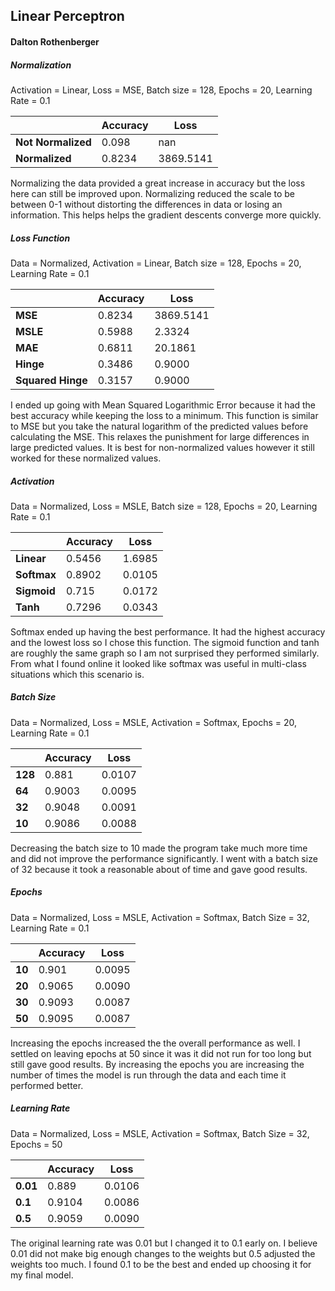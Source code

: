 ## Linear Perceptron

#### Dalton Rothenberger



##### Normalization 

Activation = Linear, Loss = MSE, Batch size = 128, Epochs = 20, Learning Rate = 0.1

|                    | **Accuracy** | **Loss**  |
| ------------------ | ------------ | --------- |
| **Not Normalized** | 0.098        | nan       |
| **Normalized**     | 0.8234       | 3869.5141 |

Normalizing the data provided a great increase in accuracy but the loss here can still be improved upon. Normalizing reduced the scale to be between 0-1 without distorting the differences in data or losing an information. This helps helps the gradient descents converge more quickly.

##### Loss Function

Data = Normalized, Activation = Linear, Batch size = 128, Epochs = 20, Learning Rate = 0.1

|                   | Accuracy | Loss      |
| ----------------- | -------- | --------- |
| **MSE**           | 0.8234   | 3869.5141 |
| **MSLE**          | 0.5988   | 2.3324    |
| **MAE**           | 0.6811   | 20.1861   |
| **Hinge**         | 0.3486   | 0.9000    |
| **Squared Hinge** | 0.3157   | 0.9000    |

I ended up going with Mean Squared Logarithmic Error because it had the best accuracy while keeping the loss to a minimum. This function is similar to MSE but you take the natural logarithm of the predicted values before calculating the MSE. This relaxes the punishment for large differences in large predicted values. It is best for non-normalized values however it still worked for these normalized values.

##### Activation

Data = Normalized, Loss = MSLE, Batch size = 128, Epochs = 20, Learning Rate = 0.1

|             | **Accuracy** | **Loss** |
| ----------- | ------------ | -------- |
| **Linear**  | 0.5456       | 1.6985   |
| **Softmax** | 0.8902       | 0.0105   |
| **Sigmoid** | 0.715        | 0.0172   |
| **Tanh**    | 0.7296       | 0.0343   |

Softmax ended up having the best performance. It had the highest accuracy and the lowest loss so I chose this function. The sigmoid function and tanh are roughly the same graph so I am not surprised they performed similarly. From what I found online it looked like softmax was useful in multi-class situations which this scenario is.

##### Batch Size

Data = Normalized, Loss = MSLE, Activation = Softmax, Epochs = 20, Learning Rate = 0.1

|         | Accuracy | Loss   |
| ------- | -------- | ------ |
| **128** | 0.881    | 0.0107 |
| **64**  | 0.9003   | 0.0095 |
| **32**  | 0.9048   | 0.0091 |
| **10**  | 0.9086   | 0.0088 |

Decreasing the batch size to 10 made the program take much more time and did not improve the performance significantly. I went with a batch size of 32 because it took a reasonable about of time and gave good results.

##### Epochs

Data = Normalized, Loss = MSLE, Activation = Softmax, Batch Size = 32, Learning Rate = 0.1

|        | Accuracy | Loss   |
| ------ | -------- | ------ |
| **10** | 0.901    | 0.0095 |
| **20** | 0.9065   | 0.0090 |
| **30** | 0.9093   | 0.0087 |
| **50** | 0.9095   | 0.0087 |

Increasing the epochs increased the the overall performance as well. I settled on leaving epochs at 50 since it was it did not run for too long but still gave good results. By increasing the epochs you are increasing the number of times the model is run through the data and each time it performed better.

##### Learning Rate

Data = Normalized, Loss = MSLE, Activation = Softmax, Batch Size = 32, Epochs = 50

|          | Accuracy | Loss   |
| -------- | -------- | ------ |
| **0.01** | 0.889    | 0.0106 |
| **0.1**  | 0.9104   | 0.0086 |
| **0.5**  | 0.9059   | 0.0090 |

The original learning rate was 0.01 but I changed it to 0.1 early on. I believe 0.01 did not make big enough changes to the weights but 0.5 adjusted the weights too much. I found 0.1 to be the best and ended up choosing it for my final model.